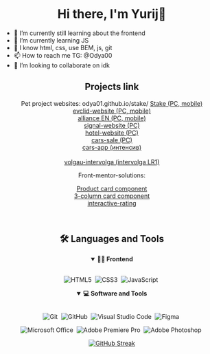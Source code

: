 <h1 align="center">Hi there, I'm Yurij👋</h1>

- 🔭 I’m currently still learning about the frontend
- 🌱 I’m currently learning JS
- 🤔 I know html, css, use BEM, js, git
- 📫 How to reach me TG: @Odya00
- 👯 I’m looking to collaborate on idk


<div align = "center">
<h2 align="center">Projects link</h2>
 
Pet project websites:
odya01.github.io/stake/ 
[Stake (PC, mobile)](odya01.github.io/stake/) 
<br>
[evclid-website (PC, mobile)](https://vk.cc/coAyDo) 
<br>
[alliance EN (PC, mobile)](odya01.github.io/alliance/) 
<br>
[signal-website (PC)](https://vk.cc/coAyGn)
<br>
[hotel-website (PC)](https://vk.cc/coAyIX)
<br>
[cars-sale (PC)](odya01.github.io/cars-sale/)
<br>
[cars-app (интенсив)](https://vk.cc/coAyN5)  
<br>
[volgau-intervolga (intervolga LR1)](https://vk.cc/coAyKH)

Front-mentor-solutions:

[Product card component](https://odya01.github.io/front-mentor-solutions/product-card/)
<br>
[3-column card component](https://odya01.github.io/front-mentor-solutions/3-column-card/)
<br>
[interactive-rating](https://odya01.github.io/front-mentor-solutions/interactive-rating/)
<div>


<br>
<div align = "center">
<h2 align="center">🛠️ Languages and Tools</h2>
 
<details open>
<summary><b>🏄‍♂️ Frontend</b></summary>
<br>
 
![HTML5](https://img.shields.io/badge/-HTML5-E34F26?style=for-the-badge&logo=html5&logoColor=white)&nbsp;
![CSS3](https://img.shields.io/badge/-CSS3-1572B6?style=for-the-badge&logo=css3)&nbsp;
![JavaScript](https://img.shields.io/badge/Javascript-F7DF1E.svg?style=for-the-badge&logo=javascript&logoColor=black)&nbsp;
</details>
 
<details open>
<summary><b>💻 Software and Tools</b></summary>
<br>

![Git](https://img.shields.io/badge/-Git-F05032?style=for-the-badge&logo=git&logoColor=white)&nbsp;
![GitHub](https://img.shields.io/badge/-GitHub-181717?style=for-the-badge&logo=github)&nbsp;
![Visual Studio Code](https://img.shields.io/badge/-VSCODE-007ACC?style=for-the-badge&&logo=visual-studio-code&logoColor=white)&nbsp;
![Figma](https://img.shields.io/badge/figma-%23F24E1E.svg?style=for-the-badge&logo=figma&logoColor=white)&nbsp;
 
![Microsoft Office](https://img.shields.io/badge/-MS%20Office-D83B01?style=for-the-badge&logo=microsoft-office&logoColor=white)&nbsp;
![Adobe Premiere Pro](https://img.shields.io/badge/Adobe%20Premiere%20Pro-9999FF.svg?style=for-the-badge&logo=Adobe%20Premiere%20Pro&logoColor=white)&nbsp;
![Adobe Photoshop](https://img.shields.io/badge/adobe%20photoshop-%2331A8FF.svg?style=for-the-badge&logo=adobe%20photoshop&logoColor=white)&nbsp;
</details>

 [![GitHub Streak](https://streak-stats.demolab.com?user=your-github-username&theme=transparent&hide_border=true&mode=weekly&fire=FF2222&dates=2C68F6&currStreakLabel=2C68F6&currStreakNum=2C68F6)](https://git.io/streak-stats)
 
</div>
<br>


